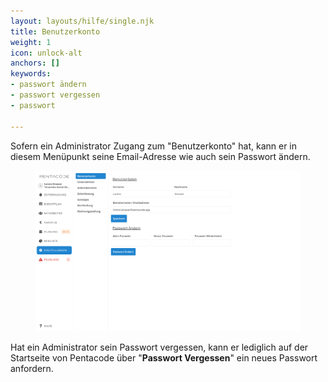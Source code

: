 ```yaml
---
layout: layouts/hilfe/single.njk
title: Benutzerkonto
weight: 1
icon: unlock-alt
anchors: []
keywords:
- passwort ändern
- passwort vergessen
- passwort

---
```

Sofern ein Administrator Zugang zum "Benutzerkonto" hat, kann er in diesem Menüpunkt seine Email-Adresse wie auch sein Passwort ändern.

<figure caption="Benutzerdaten & Passwort ändern">

![](/uploads/benutzerkonto.png)

</figure>

Hat ein Administrator sein Passwort vergessen, kann er lediglich auf der Startseite von Pentacode über "**Passwort Vergessen**" ein neues Passwort anfordern.
